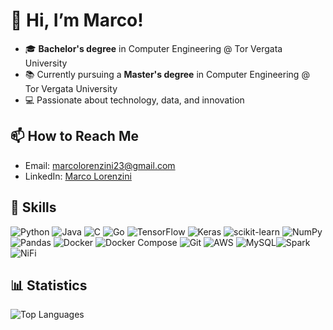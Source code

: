 # 👋 Hi, I’m Marco!  

- 🎓 **Bachelor's degree** in Computer Engineering @ Tor Vergata University  
- 📚 Currently pursuing a **Master's degree** in Computer Engineering @ Tor Vergata University
- 💻 Passionate about technology, data, and innovation

## 📫 How to Reach Me
- Email: [marcolorenzini23@gmail.com](mailto:marcolorenzini23@gmail.com)
- LinkedIn: [Marco Lorenzini](https://www.linkedin.com/in/marco-lorenzini-6053a9255/)

## 💼 Skills
![Python](https://img.shields.io/badge/-Python-3776AB?style=flat-square&logo=python&logoColor=white)
![Java](https://img.shields.io/badge/-Java-007396?style=flat-square&logo=java&logoColor=white)
![C](https://img.shields.io/badge/-C-00599C?style=flat-square&logo=c&logoColor=white)
![Go](https://img.shields.io/badge/-Go-00ADD8?style=flat-square&logo=go&logoColor=white)
![TensorFlow](https://img.shields.io/badge/-TensorFlow-FF6F20?style=flat-square&logo=tensorflow&logoColor=white)
![Keras](https://img.shields.io/badge/-Keras-D00000?style=flat-square&logo=keras&logoColor=white)
![scikit-learn](https://img.shields.io/badge/-scikit%20learn-F7931E?style=flat-square&logo=scikit-learn&logoColor=white)
![NumPy](https://img.shields.io/badge/-NumPy-013243?style=flat-square&logo=numpy&logoColor=white) ![Pandas](https://img.shields.io/badge/-Pandas-150458?style=flat-square&logo=pandas&logoColor=white) ![Docker](https://img.shields.io/badge/-Docker-2496ED?style=flat-square&logo=docker&logoColor=white) ![Docker Compose](https://img.shields.io/badge/-Docker%20Compose-2496ED?style=flat-square&logo=docker&logoColor=white) ![Git](https://img.shields.io/badge/-Git-F05032?style=flat-square&logo=git&logoColor=white) ![AWS](https://img.shields.io/badge/-AWS-232F3E?style=flat-square&logo=amazonaws&logoColor=white) ![MySQL](https://img.shields.io/badge/-MySQL-4479A1?style=flat-square&logo=mysql&logoColor=white)![Spark](https://img.shields.io/badge/-Spark-E25A1C?style=flat-square&logo=apachespark&logoColor=white) 
![NiFi](https://img.shields.io/badge/-NiFi-0095D5?style=flat-square&logo=apache&logoColor=white)


## 📊 Statistics
![Top Languages](https://github-readme-stats.vercel.app/api/top-langs/?username=MarcoLor01&layout=compact&theme=radical)

